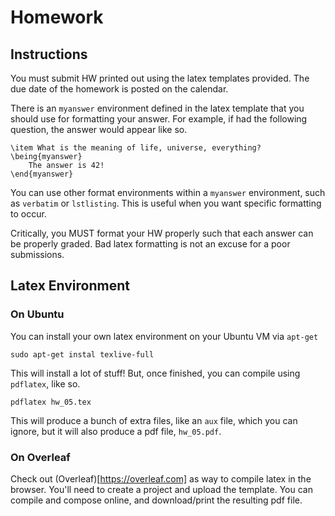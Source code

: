# Homework

## Instructions

You must submit HW printed out using the latex templates provided. The due date
of the homework is posted on the calendar.

There is an `myanswer` environment defined in the latex template that you should
use for formatting your answer. For example, if had the following question, the
answer would appear like so.

```{.latex}
\item What is the meaning of life, universe, everything?
\being{myanswer}
    The answer is 42!
\end{myanswer}
```

You can use other format environments within a `myanswer` environment, such as
`verbatim` or `lstlisting`. This is useful when you want specific formatting to
occur.

Critically, you MUST format your HW properly such that each answer can be
properly graded. Bad latex formatting is not an excuse for a poor submissions.

## Latex Environment

### On Ubuntu

You can install your own latex environment on your Ubuntu VM via `apt-get`

```
sudo apt-get instal texlive-full
```

This will install a lot of stuff! But, once finished, you can compile using
`pdflatex`, like so. 

```
pdflatex hw_05.tex
```

This will produce a bunch of extra files, like an `aux` file, which you can
ignore, but it will also produce a pdf file, `hw_05.pdf`.

### On Overleaf

Check out (Overleaf)[https://overleaf.com] as way to compile latex in the
browser. You'll need to create a project and upload the template. You can
compile and compose online, and download/print the resulting pdf file.






